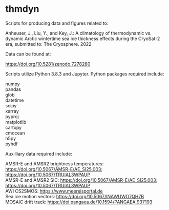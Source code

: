 # thmdyn

Scripts for producing data and figures related to:

Anheuser, J., Liu, Y., and Key, J.: A climatology of thermodynamic vs. dynamic Arctic wintertime sea ice thickness effects during the CryoSat-2 era, submitted to: The Cryosphere. 2022

Data can be found at:

https://doi.org/10.5281/zenodo.7278280

Scripts utilize Python 3.8.3 and Jupyter. Python packages required include:

numpy  
pandas  
glob  
datetime  
scipy  
xarray  
pyproj  
matplotlib  
cartopy  
cmocean  
h5py  
pyhdf  

Auxilliary data required include:

AMSR-E and AMSR2 brightness temperatures: https://doi.org/10.5067/AMSR-E/AE_SI25.003; https://doi.org/10.5067/TRUIAL3WPAUP   
AMSR-E and AMSR2 SIC: https://doi.org/10.5067/AMSR-E/AE_SI25.003; https://doi.org/10.5067/TRUIAL3WPAUP   
AWI CS2SMOS: https://www.meereisportal.de   
Sea ice motion vectors: https://doi.org/10.5067/INAWUWO7QH7B   
MOSAiC drift track:  https://doi.pangaea.de/10.1594/PANGAEA.937193   
